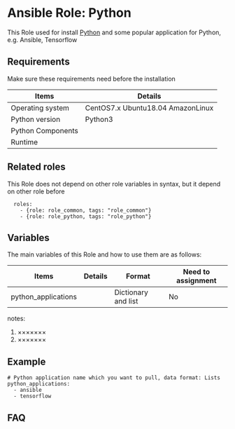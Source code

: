 Ansible Role: Python
=========

This Role used for install [Python](https://www.python.org/) and some popular application for Python, e.g. Ansible, Tensorflow

## Requirements

Make sure these requirements need before the installation

| **Items**      | **Details** |
| ------------------| ------------------|
| Operating system | CentOS7.x Ubuntu18.04 AmazonLinux|
| Python version | Python3  |
| Python Components |    |
| Runtime |  |


## Related roles

This Role does not depend on other role variables in syntax, but it depend on other role before

```
  roles:
    - {role: role_common, tags: "role_common"}
    - {role: role_python, tags: "role_python"}
```


## Variables

The main variables of this Role and how to use them are as follows:

| **Items**      | **Details** | **Format**  | **Need to assignment** |
| ------------------| ------------------|-----|-----|
| python_applications | | Dictionary and list | No |

notes: 

1. ×××××××
2. ×××××××

## Example

```
# Python application name which you want to pull, data format: Lists
python_applications: 
  - ansible
  - tensorflow
```

## FAQ
